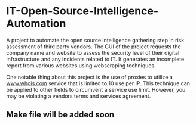 # IT-Open-Source-Intelligence-Automation
A project to automate the open source intelligence gathering step in risk assessment of third party vendors. The GUI of the project requests the company name and website to assess the security level of their digital infrastructure and any incidents related to IT. It generates an incomplete report from various websites using webscraping techniques. 

One notable thing about this project is the use of proxies to utilize a www.whois.com service that is limited to 10 use per IP. This technique can be applied to other fields to circumvent a service use limit. However, you may be violating a vendors terms and services agreement.
## Make file will be added soon
